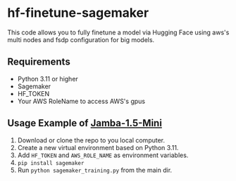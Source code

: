 # hf-finetune-sagemaker

This code allows you to fully finetune a model via Hugging Face using aws's multi nodes and fsdp configuration for big models.

## Requirements

* Python 3.11 or higher
* Sagemaker
* HF_TOKEN
* Your AWS RoleName to access AWS's gpus

## Usage Example of [Jamba-1.5-Mini](https://huggingface.co/ai21labs/AI21-Jamba-1.5-Mini)

1. Download or clone the repo to you local computer.
2. Create a new virtual environment based on Python 3.11.
3. Add ```HF_TOKEN``` and ```AWS_ROLE_NAME``` as environment variables.
4. ```pip install sagemaker```
5. Run ```python sagemaker_training.py``` from the main dir.
